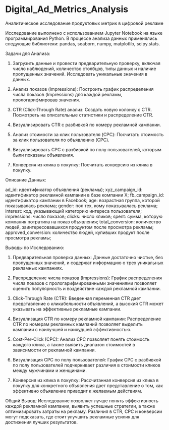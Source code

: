 # Digital_Ad_Metrics_Analysis
Аналитическое исследование продуктовых метрик в цифровой рекламе

Исследование выполнено с использованием Jupyter Notebook на языке программирования Python. В процессе анализа данных применялись следующие библиотеки: pandas, seaborn, numpy, matplotlib, scipy.stats.

Задачи для Анализа:

1) Загрузить данные и провести предварительную проверку, включая число наблюдений, количество столбцов, типы данных и наличие пропущенных значений. Исследовать уникальные значения в данных.

2) Анализ показов (Impressions): Построить график распределения числа показов (Impressions) для каждой рекламы, прологарифмировав значения.

3) CTR (Click-Through Rate) анализ: Создать новую колонку с CTR. Посмотреть на описательные статистики и распределение CTR.

4) Визуализировать CTR с разбивкой по номеру рекламной кампании.

5) Анализ стоимости за клик пользователя (CPC): Посчитать стоимость за клик пользователя по объявлению (CPC).

6) Визуализировать CPC с разбивкой по полу пользователей, которым были показаны объявления.

7) Конверсия из клика в покупку: Посчитать конверсию из клика в покупку.

Описание Данных:

ad_id: идентификатор объявления (рекламы);
xyz_campaign_id: идентификатор рекламной кампании в базе компании X;
fb_campaign_id: идентификатор кампании в Facebook;
age: возрастная группа, которой показывалась реклама;
gender: пол тех, кому показывалась реклама;
interest: код, указывающий категорию интереса пользователя;
impressions: число показов;
clicks: число кликов;
spent: сумма, которую компания потратила на показ объявления;
total_conversion: количество людей, заинтересовавшихся продуктом после просмотра рекламы;
approved_conversion: количество людей, купивших продукт после просмотра рекламы;


Выводы по Исследованию:

1) Предварительная проверка данных:
Данные достаточно чистые, без пропущенных значений, и содержат информацию о трех уникальных рекламных кампаниях.

2) Распределение числа показов (Impressions):
График распределения числа показов с прологарифмированными значениями позволяет оценить популярность и воздействие каждой рекламной кампании.

3) Click-Through Rate (CTR):
Введенная переменная CTR дает представление о кликабельности объявлений, а высокий CTR может указывать на эффективные рекламные кампании.

4) Визуализация CTR по номеру рекламной кампании:
Распределение CTR по номерам рекламных кампаний позволяет выделить кампании с наилучшей и наихудшей эффективностью.

5) Cost-Per-Click (CPC):
Анализ CPC позволяет понять стоимость каждого клика, а также выявить диапазон стоимостей в зависимости от рекламной кампании.

6) Визуализация CPC по полу пользователей:
График CPC с разбивкой по полу пользователей подчеркивает различия в стоимости кликов между мужчинами и женщинами.

7) Конверсия из клика в покупку:
Рассчитанная конверсия из клика в покупку для конкретного объявления дает представление о том, как эффективно объявление приводит к желаемым действиям.



Общий Вывод: 
Исследование позволяет лучше понять эффективность каждой рекламной кампании, выявить успешные стратегии, а также оптимизировать затраты на рекламу. Различия в CTR, CPC и конверсии могут подсказать, где стоит улучшить рекламные усилия для достижения лучших результатов.
